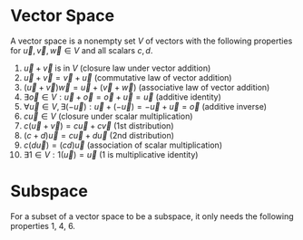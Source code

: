 # Vector Space

A vector space is a nonempty set $V$ of vectors with the following properties for $\vec{u}, \vec{v}, \vec{w} \in V$ and all scalars $c, d$. 

1. $\vec{u} + \vec{v}$ is in $V$ (closure law under vector addition)
2. $\vec{u} + \vec{v} = \vec{v} + \vec{u}$ (commutative law of vector addition)
3. $(\vec{u} + \vec{v}) \vec{w} = \vec{u} + (\vec{v} + \vec{w})$ (associative law of vector addition)
4. $\exists \vec{o} \in V : \vec{u} + \vec{o} = \vec{o} + \vec{u} = \vec{u}$ (additive identity) 
5. $\forall \vec{u} \in V, \exists (-\vec{u}) : \vec{u} + (-\vec{u}) = -\vec{u} + \vec{u} = \vec{o}$ (additive inverse)
6. $c\vec{u}\in V$ (closure under scalar multiplication)
7. $c(\vec{u} + \vec{v}) = c\vec{u} + c\vec{v}$ (1st distribution)
8. $(c + d)\vec{u} = c\vec{u} + d\vec{u}$ (2nd distribution)
9. $c(d\vec{u}) = (cd)\vec{u}$ (association of scalar multiplication)
10. $\exists 1 \in V : 1(\vec{u}) = \vec{u}$ (1 is multiplicative identity)

# Subspace

For a subset of a vector space to be a subspace, it only needs the following properties 1, 4, 6.